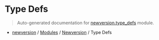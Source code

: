 # Type Defs

> Auto-generated documentation for [newversion.type_defs](https://github.com/findtopher/newversion/blob/main/newversion/type_defs.py) module.

- [newversion](../README.md#newversion---your-version-manager) / [Modules](../MODULES.md#newversion-modules) / [Newversion](index.md#newversion) / Type Defs
